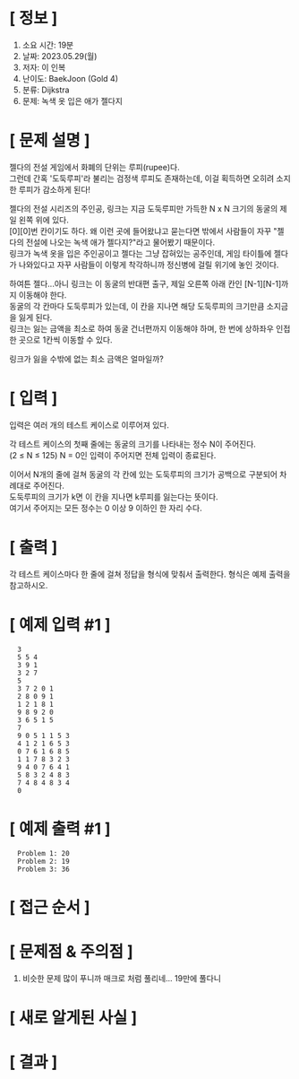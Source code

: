 # **[ 정보 ]**
1. 소요 시간: 19분
2. 날짜: 2023.05.29(월)
3. 저자: 이 인복
4. 난이도: BaekJoon (Gold 4)
5. 분류: Dijkstra
6. 문제: 녹색 옷 입은 애가 젤다지

# **[ 문제 설명 ]**
젤다의 전설 게임에서 화폐의 단위는 루피(rupee)다.   
그런데 간혹 '도둑루피'라 불리는 검정색 루피도 존재하는데, 이걸 획득하면 오히려 소지한 루피가 감소하게 된다!

젤다의 전설 시리즈의 주인공, 링크는 지금 도둑루피만 가득한 N x N 크기의 동굴의 제일 왼쪽 위에 있다.   
[0][0]번 칸이기도 하다. 왜 이런 곳에 들어왔냐고 묻는다면 밖에서 사람들이 자꾸 "젤다의 전설에 나오는 녹색 애가 젤다지?"라고 물어봤기 때문이다.  
링크가 녹색 옷을 입은 주인공이고 젤다는 그냥 잡혀있는 공주인데, 게임 타이틀에 젤다가 나와있다고 자꾸 사람들이 이렇게 착각하니까 정신병에 걸릴 위기에 놓인 것이다.

하여튼 젤다...아니 링크는 이 동굴의 반대편 출구, 제일 오른쪽 아래 칸인 [N-1][N-1]까지 이동해야 한다.  
동굴의 각 칸마다 도둑루피가 있는데, 이 칸을 지나면 해당 도둑루피의 크기만큼 소지금을 잃게 된다.   
링크는 잃는 금액을 최소로 하여 동굴 건너편까지 이동해야 하며, 한 번에 상하좌우 인접한 곳으로 1칸씩 이동할 수 있다.

링크가 잃을 수밖에 없는 최소 금액은 얼마일까?

# **[ 입력 ]**
입력은 여러 개의 테스트 케이스로 이루어져 있다.

각 테스트 케이스의 첫째 줄에는 동굴의 크기를 나타내는 정수 N이 주어진다.   
(2 ≤ N ≤ 125) N = 0인 입력이 주어지면 전체 입력이 종료된다.

이어서 N개의 줄에 걸쳐 동굴의 각 칸에 있는 도둑루피의 크기가 공백으로 구분되어 차례대로 주어진다.   
도둑루피의 크기가 k면 이 칸을 지나면 k루피를 잃는다는 뜻이다.   
여기서 주어지는 모든 정수는 0 이상 9 이하인 한 자리 수다.

# **[ 출력 ]**
각 테스트 케이스마다 한 줄에 걸쳐 정답을 형식에 맞춰서 출력한다. 형식은 예제 출력을 참고하시오.

# **[ 예제 입력 #1 ]**
      3
      5 5 4
      3 9 1
      3 2 7
      5
      3 7 2 0 1
      2 8 0 9 1
      1 2 1 8 1
      9 8 9 2 0
      3 6 5 1 5
      7
      9 0 5 1 1 5 3
      4 1 2 1 6 5 3
      0 7 6 1 6 8 5
      1 1 7 8 3 2 3
      9 4 0 7 6 4 1
      5 8 3 2 4 8 3
      7 4 8 4 8 3 4
      0

# **[ 예제 출력 #1 ]**
      Problem 1: 20
      Problem 2: 19
      Problem 3: 36

# **[ 접근 순서 ]**

# **[ 문제점 & 주의점 ]**
1. 비슷한 문제 많이 푸니까 매크로 처럼 풀리네... 19만에 풀다니

# **[ 새로 알게된 사실 ]**

# **[ 결과 ]**
